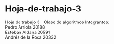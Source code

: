 # Hoja-de-trabajo-3
Hoja de trabajo 3 - Clase de algoritmos
Integrantes:  
Pedro Arriola 20188  
Esteban Aldana 20591  
Andrés de la Roca 20332
